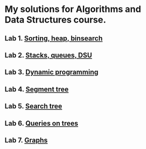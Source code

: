 # My solutions for Algorithms and Data Structures course.

## Lab 1. [Sorting, heap, binsearch](https://github.com/Ma-XD/Alg-and-Data-Str/blob/main/Lab1/README.md)

## Lab 2. [Stacks, queues, DSU](https://github.com/Ma-XD/Alg-and-Data-Str/blob/main/Lab2/README.md)

## Lab 3. [Dynamic programming](https://github.com/Ma-XD/Alg-and-Data-Str/blob/main/Lab3/README.md)

## Lab 4. [Segment tree](https://github.com/Ma-XD/Alg-and-Data-Str/blob/main/Lab4/README.md)

## Lab 5. [Search tree](https://github.com/Ma-XD/Alg-and-Data-Str/blob/main/Lab5/README.md)

## Lab 6. [Queries on trees](https://github.com/Ma-XD/Alg-and-Data-Str/blob/main/Lab6/README.md)

## Lab 7. [Graphs](https://github.com/Ma-XD/Alg-and-Data-Str/tree/main/Lab7#readme)
